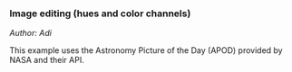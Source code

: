 ### Image editing (hues and color channels)
<em>Author: Adi</em><br/>

This example uses the Astronomy Picture of the Day (APOD) provided by NASA and their API.
